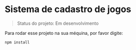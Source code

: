 # Sistema de cadastro de jogos

>  Status do projeto: Em desenvolvimento

Para rodar esse projeto na sua méquina, por favor digite:
```
npm install
```
